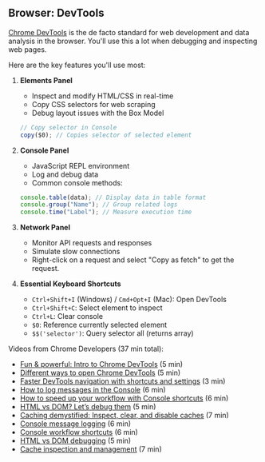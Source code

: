 ## Browser: DevTools

[Chrome DevTools](https://developer.chrome.com/docs/devtools/overview/) is the de facto standard for web development and data analysis in the browser.
You'll use this a lot when debugging and inspecting web pages.

Here are the key features you'll use most:

1. **Elements Panel**

   - Inspect and modify HTML/CSS in real-time
   - Copy CSS selectors for web scraping
   - Debug layout issues with the Box Model

   ```javascript
   // Copy selector in Console
   copy($0); // Copies selector of selected element
   ```

2. **Console Panel**

   - JavaScript REPL environment
   - Log and debug data
   - Common console methods:

   ```javascript
   console.table(data); // Display data in table format
   console.group("Name"); // Group related logs
   console.time("Label"); // Measure execution time
   ```

3. **Network Panel**
   - Monitor API requests and responses
   - Simulate slow connections
   - Right-click on a request and select "Copy as fetch" to get the request.
4. **Essential Keyboard Shortcuts**
   - `Ctrl+Shift+I` (Windows) / `Cmd+Opt+I` (Mac): Open DevTools
   - `Ctrl+Shift+C`: Select element to inspect
   - `Ctrl+L`: Clear console
   - `$0`: Reference currently selected element
   - `$$('selector')`: Query selector all (returns array)

Videos from Chrome Developers (37 min total):

- [Fun & powerful: Intro to Chrome DevTools](https://youtu.be/t1c5tNPpXjs) (5 min)
- [Different ways to open Chrome DevTools](https://youtu.be/X65TAP8a530) (5 min)
- [Faster DevTools navigation with shortcuts and settings](https://youtu.be/xHusjrb_34A) (3 min)
- [How to log messages in the Console](https://youtu.be/76U0gtuV9AY) (6 min)
- [How to speed up your workflow with Console shortcuts](https://youtu.be/hdRDTj6ObiE) (6 min)
- [HTML vs DOM? Let’s debug them](https://youtu.be/J-02VNxE7lE) (5 min)
- [Caching demystified: Inspect, clear, and disable caches](https://youtu.be/mSMb-aH6sUw) (7 min)
- [Console message logging](https://youtu.be/76U0gtuV9AY) (6 min)
- [Console workflow shortcuts](https://youtu.be/hdRDTj6ObiE) (6 min)
- [HTML vs DOM debugging](https://youtu.be/J-02VNxE7lE) (5 min)
- [Cache inspection and management](https://youtu.be/mSMb-aH6sUw) (7 min)
